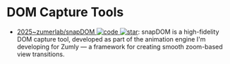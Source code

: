 # DOM Capture Tools

- [2025~zumerlab/snapDOM ![code](https://ng-tech.icu/assets/code.svg) ![star](https://img.shields.io/github/stars/zumerlab/snapdom)](https://github.com/zumerlab/snapdom): snapDOM is a high-fidelity DOM capture tool, developed as part of the animation engine I'm developing for Zumly — a framework for creating smooth zoom-based view transitions.
